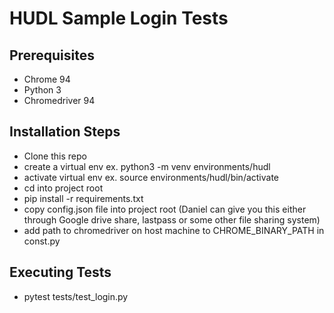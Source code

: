 # HUDL Sample Login Tests


## Prerequisites
- Chrome 94
- Python 3
- Chromedriver 94

## Installation Steps

- Clone this repo
- create a virtual env ex. python3 -m venv environments/hudl
- activate virtual env ex. source environments/hudl/bin/activate
- cd into project root
- pip install -r requirements.txt
- copy config.json file into project root (Daniel can give you this either through Google drive share, lastpass or some other file sharing system)
- add path to chromedriver on host machine to CHROME_BINARY_PATH in const.py

## Executing Tests

- pytest tests/test_login.py